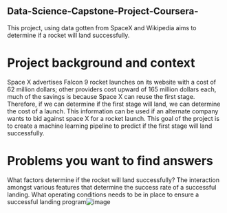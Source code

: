 ## Data-Science-Capstone-Project-Coursera-
This project, using data gotten from SpaceX and Wikipedia aims to determine if a rocket will land successfully. 

# Project background and context
Space X advertises Falcon 9 rocket launches on its website with a cost of 62 million dollars; other providers cost upward of 165 million dollars each, much of the savings is because Space X can reuse the first stage. Therefore, if we can determine if the first stage will land, we can determine the cost of a launch. This information can be used if an alternate company wants to bid against space X for a rocket launch. This goal of the project is to create a machine learning pipeline to predict if the first stage will land successfully.

# Problems you want to find answers
What factors determine if the rocket will land successfully?
The interaction amongst various features that determine the success rate of a successful landing.
What operating conditions needs to be in place to ensure a successful landing program![image](https://user-images.githubusercontent.com/87663250/163220364-bea1a3ec-4c82-45c1-ab2e-d220f7f19b8b.png)
